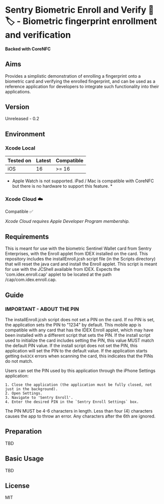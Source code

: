 # Sentry Biometric Enroll and Verify 📱🏷️ - Biometric fingerprint enrollment and verification
#### Backed with CoreNFC

## Aims
Provides a simplistic demonstration of enrolling a fingerprint onto a biometric card and verifying the enrolled fingerprint, and can be used as a reference application for developers to integrate such functionality into their applications.

## Version
Unreleased - 0.2

## Environment

### Xcode Local
Tested on | Latest | Compatible
--------- | ------ | ----------
iOS       | 16     | >= 16

* Apple Watch is not supported. iPad / Mac is compatible with CoreNFC but there is no hardware to support this feature. *

### Xcode Cloud ☁️
Compatible ✅

*Xcode Cloud requires Apple Developer Program membership.*

## Requirements
This is meant for use with the biometric Sentinel Wallet card from Sentry Enterprises, with the Enroll applet from IDEX installed on the card. This repository includes the installEnroll.jcsh script file (in the Scripts directory) that will reset the java card and install the Enroll applet. This script is meant for use with the JCShell available from IDEX. Expects the 'com.idex.enroll.cap' applet to be located at the path <current directory>/cap/com.idex.enroll.cap.


## Guide



###  IMPORTANT - ABOUT THE PIN
The installEnroll.jcsh script does not set a PIN on the card. If no PIN is set, the application sets the PIN to "1234" by default. This mobile app is compatible with any card that has the IDEX Enroll applet, which may have been installed with a different script that sets the PIN. If the install script used to initialize the card includes setting the PIN, this value MUST match the default PIN value. If the install script does not set the PIN, this application will set the PIN to the default value. If the application starts getting `0x63CX` errors when scanning the card, this indicates that the PINs do not match.
 
Users can set the PIN used by this application through the iPhone Settings application:

    1. Close the application (the application must be fully closed, not just in the background).
    2. Open Settings.
    3. Navigate to 'Sentry Enroll'.
    4. Enter the desired PIN in the `Sentry Enroll Settings` box.
 
The PIN MUST be 4-6 characters in length. Less than four (4) characters causes the app to throw an error. Any characters after the 6th are ignored.


## Preparation
TBD

## Basic Usage
TBD


## License
MIT

